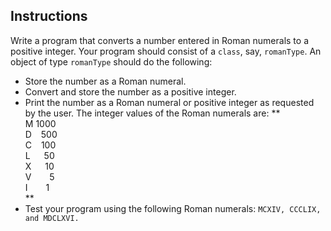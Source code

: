 ## Instructions
Write a program that converts a number entered in Roman numerals to a positive integer. Your program should consist of a `class`, say, `romanType`. An object of type `romanType` should do the following:
* Store the number as a Roman numeral.
* Convert and store the number as a positive integer.
* Print the number as a Roman numeral or positive integer as requested by the user.
The integer values of the Roman numerals are:
**  
M	1000  
D	   500  
C	      100  
L	       50  
X	      10  
V	      5  
I	        1  
**
* Test your program using the following Roman numerals: ```MCXIV, CCCLIX, and MDCLXVI.``` 

